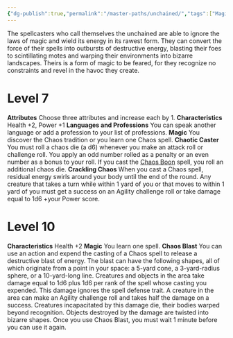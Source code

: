 ```yaml
---
{"dg-publish":true,"permalink":"/master-paths/unchained/","tags":["Magic"]}
---
```


The spellcasters who call themselves the unchained are able to ignore the laws of magic and wield its energy in its rawest form. They can convert the force of their spells into outbursts of destructive energy, blasting their foes to scintillating motes and warping their environments into bizarre landscapes. Theirs is a form of magic to be feared, for they recognize no constraints and revel in the havoc they create.
# Level 7
**Attributes** Choose three attributes and increase each by 1.
**Characteristics** Health +2, Power +1
**Languages and Professions** You can speak another language or add a profession to your list of professions.
**Magic** You discover the Chaos tradition or you learn one Chaos spell.
**Chaotic Caster** You must roll a chaos die (a d6) whenever you make an attack roll or challenge roll. You apply an odd number rolled as a penalty or an even number as a bonus to your roll. If you cast the [Chaos Boon](https://sotdl-spell-database.vercel.app/spells/chaos/chaos-boon/) spell, you roll an additional chaos die.
**Crackling Chaos** When you cast a Chaos spell, residual energy swirls around your body until the end of the round.
Any creature that takes a turn while within 1 yard of you or that moves to within 1 yard of you must get a success on an Agility challenge roll or take damage equal to 1d6 +your Power score.
# Level 10
**Characteristics** Health +2
**Magic** You learn one spell.
**Chaos Blast** You can use an action and expend the casting of a Chaos spell to release a destructive blast of energy.
The blast can have the following shapes, all of which originate from a point in your space: a 5-yard cone, a 3-yard-radius sphere, or a 10-yard-long line. Creatures and objects in the area take damage equal to 1d6 plus 1d6 per rank of the spell whose casting you expended.
This damage ignores the spell defense trait. A creature in the area can make an Agility challenge roll and takes half the damage on a success. Creatures incapacitated by this damage die, their bodies warped beyond recognition.
Objects destroyed by the damage are twisted into bizarre shapes. Once you use Chaos Blast, you must wait 1 minute before you can use it again.
